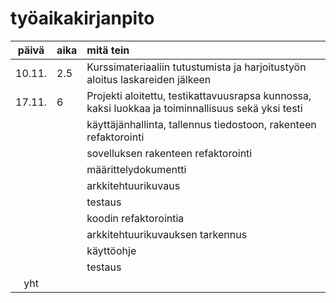 # työaikakirjanpito

| päivä | aika | mitä tein  |
| :----:|:-----| :-----|
| 10.11.| 2.5  | Kurssimateriaaliin tutustumista ja harjoitustyön aloitus laskareiden jälkeen |
|  17.11.     |6      |Projekti aloitettu, testikattavuusrapsa kunnossa, kaksi luokkaa ja toiminnallisuus sekä yksi testi  |
|       |      | käyttäjänhallinta, tallennus tiedostoon, rakenteen refaktorointi |
|       |      | sovelluksen rakenteen refaktorointi |
|       |      | määrittelydokumentti |
|       |      | arkkitehtuurikuvaus |
|       |      | testaus |
|       |      | koodin refaktorointia |
|       |      | arkkitehtuurikuvauksen tarkennus |
|       |      | käyttöohje |
|       |      | testaus |
| yht   |      | | 10
